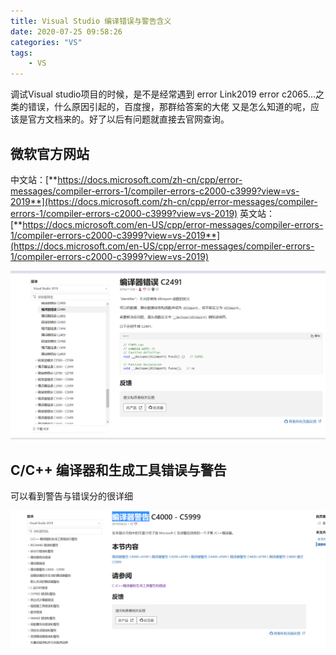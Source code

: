 ```yaml
---
title: Visual Studio 编译错误与警告含义
date: 2020-07-25 09:58:26
categories: "VS"
tags:
	- VS
---
```

调试Visual studio项目的时候，是不是经常遇到 error Link2019 error c2065...之类的错误，什么原因引起的，百度搜，那群给答案的大佬
又是怎么知道的呢，应该是官方文档来的。好了以后有问题就直接去官网查询。
<!-- more -->
## 微软官方网站
中文站：[**https://docs.microsoft.com/zh-cn/cpp/error-messages/compiler-errors-1/compiler-errors-c2000-c3999?view=vs-2019**](https://docs.microsoft.com/zh-cn/cpp/error-messages/compiler-errors-1/compiler-errors-c2000-c3999?view=vs-2019)
英文站：[**https://docs.microsoft.com/en-US/cpp/error-messages/compiler-errors-1/compiler-errors-c2000-c3999?view=vs-2019**](https://docs.microsoft.com/en-US/cpp/error-messages/compiler-errors-1/compiler-errors-c2000-c3999?view=vs-2019)

<img src="../image/vs/error/error.png">

## C/C++ 编译器和生成工具错误与警告
可以看到警告与错误分的很详细

<img src="../image/vs/error/directory.png">